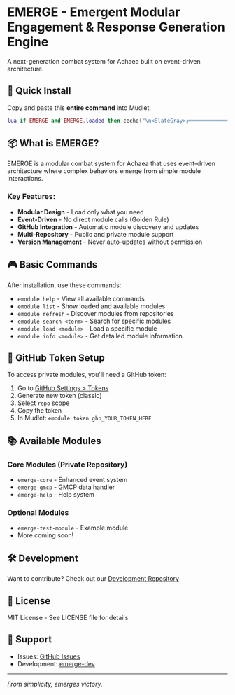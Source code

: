 # EMERGE - Emergent Modular Engagement & Response Generation Engine

A next-generation combat system for Achaea built on event-driven architecture.

## 🚀 Quick Install

Copy and paste this **entire command** into Mudlet:

```lua
lua if EMERGE and EMERGE.loaded then cecho("\n<SlateGray>╔════════════════════════════════════════════╗<reset>\n") cecho("<SlateGray>║           <LightSteelBlue>EMERGE SYSTEM STATUS<SlateGray>             ║<reset>\n") cecho("<SlateGray>╚════════════════════════════════════════════╝<reset>\n\n") cecho("<green>✓ EMERGE is already installed<reset>\n") cecho("<DimGrey>Version: "..(EMERGE.version or "unknown").."<reset>\n\n") cecho("<LightSteelBlue>Commands:<reset>\n") cecho("  <SteelBlue>emodule help<reset>     - View all commands\n") cecho("  <SteelBlue>emodule list<reset>     - See available modules\n") cecho("  <SteelBlue>emodule refresh<reset>  - Discover modules\n") else cecho("\n<SlateGray>╔════════════════════════════════════════════╗<reset>\n") cecho("<SlateGray>║           <LightSteelBlue>EMERGE SYSTEM INSTALLER<SlateGray>          ║<reset>\n") cecho("<SlateGray>╚════════════════════════════════════════════╝<reset>\n\n") local f=getMudletHomeDir().."/emerge-manager.lua" cecho("<DimGrey>• Downloading EMERGE manager...<reset>\n") downloadFile(f,"https://raw.githubusercontent.com/rjm11/emerge/main/emerge-manager.lua") local h,e h=registerAnonymousEventHandler("sysDownloadDone",function(ev,p) if p==f then killAnonymousEventHandler(h) if e then killAnonymousEventHandler(e) end cecho("<DimGrey>• Download complete<reset>\n") cecho("<DimGrey>• Installing EMERGE system...<reset>\n") local x,r=pcall(dofile,p) if x then cecho("<green>✓ Installation successful!<reset>\n\n") cecho("<LightSteelBlue>EMERGE is now installed.<reset>\n\n") cecho("<yellow>Next Steps:<reset>\n") cecho("1. Set your GitHub token (for private modules):\n") cecho("   <SteelBlue>emodule token ghp_YOUR_TOKEN<reset>\n\n") cecho("2. Discover available modules:\n") cecho("   <SteelBlue>emodule refresh<reset>\n\n") cecho("3. List modules:\n") cecho("   <SteelBlue>emodule list<reset>\n\n") cecho("4. Load core modules:\n") cecho("   <SteelBlue>emodule load emerge-core<reset>\n\n") cecho("<DimGrey>Type 'emodule help' for all commands<reset>\n") else cecho("<red>✗ Installation failed: "..(r or "unknown error").."<reset>\n") end end end) e=registerAnonymousEventHandler("sysDownloadError",function(ev,p) if p==f then if h then killAnonymousEventHandler(h) end killAnonymousEventHandler(e) cecho("<red>✗ Download failed. Please check your internet connection.<reset>\n") end end) end
```

## 📦 What is EMERGE?

EMERGE is a modular combat system for Achaea that uses event-driven architecture where complex behaviors emerge from simple module interactions.

### Key Features:
- **Modular Design** - Load only what you need
- **Event-Driven** - No direct module calls (Golden Rule)
- **GitHub Integration** - Automatic module discovery and updates
- **Multi-Repository** - Public and private module support
- **Version Management** - Never auto-updates without permission

## 🎮 Basic Commands

After installation, use these commands:

- `emodule help` - View all available commands
- `emodule list` - Show loaded and available modules
- `emodule refresh` - Discover modules from repositories
- `emodule search <term>` - Search for specific modules
- `emodule load <module>` - Load a specific module
- `emodule info <module>` - Get detailed module information

## 🔑 GitHub Token Setup

To access private modules, you'll need a GitHub token:

1. Go to [GitHub Settings > Tokens](https://github.com/settings/tokens)
2. Generate new token (classic)
3. Select `repo` scope
4. Copy the token
5. In Mudlet: `emodule token ghp_YOUR_TOKEN_HERE`

## 📚 Available Modules

### Core Modules (Private Repository)
- `emerge-core` - Enhanced event system
- `emerge-gmcp` - GMCP data handler
- `emerge-help` - Help system

### Optional Modules
- `emerge-test-module` - Example module
- More coming soon!

## 🛠️ Development

Want to contribute? Check out our [Development Repository](https://github.com/rjm11/emerge-dev)

## 📜 License

MIT License - See LICENSE file for details

## 💬 Support

- Issues: [GitHub Issues](https://github.com/rjm11/emerge/issues)
- Development: [emerge-dev](https://github.com/rjm11/emerge-dev)

---

*From simplicity, emerges victory.*